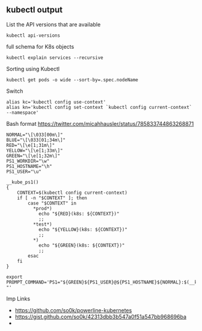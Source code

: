 
## kubectl output

List the API versions that are available
```
kubectl api-versions
```

full schema for K8s objects
```
kubectl explain services --recursive
```

Sorting using Kubectl
```
kubectl get pods -o wide --sort-by=.spec.nodeName

```

Switch 

```
alias kc='kubectl config use-context'
alias kn='kubectl config set-context `kubectl config current-context` --namespace'

```

Bash format https://twitter.com/micahhausler/status/785833744863268871

```
NORMAL="\[\033[00m\]"
BLUE="\[\033[01;34m\]"
RED="\[\e[1;31m\]"
YELLOW="\[\e[1;33m\]"
GREEN="\[\e[1;32m\]"
PS1_WORKDIR="\w"
PS1_HOSTNAME="\h"
PS1_USER="\u"

__kube_ps1()
{
    CONTEXT=$(kubectl config current-context)
    if [ -n "$CONTEXT" ]; then
        case "$CONTEXT" in
          *prod*)
            echo "${RED}(k8s: ${CONTEXT})"
            ;;
          *test*)
            echo "${YELLOW}(k8s: ${CONTEXT})"
            ;;
          *)
            echo "${GREEN}(k8s: ${CONTEXT})"
            ;;
        esac
    fi
}

export PROMPT_COMMAND='PS1="${GREEN}${PS1_USER}@${PS1_HOSTNAME}${NORMAL}:$(__kube_ps1)${BLUE}${PS1_WORKDIR}${NORMAL}\$ "'
```

Imp Links
- https://github.com/so0k/powerline-kubernetes
- https://gist.github.com/so0k/42313dbb3b547a0f51a547bb968696ba
- 

